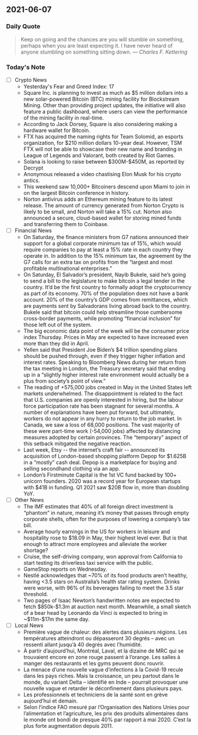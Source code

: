 ## 2021-06-07 

### Daily Quote
> Keep on going and the chances are you will stumble on something, perhaps when you are least expecting it. I have never heard of anyone stumbling on something sitting down.
> &mdash; <cite>Charles F. Kettering</cite>

### Today's Note
- [ ] Crypto News
	- Yesterday's Fear and Greed Index: 17
	- Square Inc. is planning to invest as much as $5 million dollars into a new solar-powered Bitcoin (BTC) mining facility for Blockstream Mining. Other than providing project updates, the initiative will also feature a public dashboard, where users can view the performance of the mining facility in real-time.
	- According to Jack Dorsey, Square is also considering making a hardware wallet for Bitcoin.
	- FTX has acquired the naming rights for Team Solomid, an esports organization, for $210 million dollars 10-year deal. However, TSM FTX will not be able to showcase their new name and branding in League of Legends and Valorant, both created by Riot Games.
	- Solana is looking to raise between \$300M-\$450M, as reported by Decrypt
	- Anonymous released a video chastising Elon Musk for his crypto antics.
	- This weekend saw 10,000+ Bitcoiners descend upon Miami to join in on the largest Bitcoin conference in history.
	- Norton antivirus adds an Ethereum mining feature to its latest release. The amount of currency generated from Norton Crypto is likely to be small, and Norton will take a 15% cut. Norton also announced a secure, cloud-based wallet for storing mined funds and transferring them to Coinbase.
- [ ] Financial News
	- On Saturday, the finance ministers from G7 nations announced their support for a global corporate minimum tax of 15%, which would require companies to pay at least a 15% rate in each country they operate in. In addition to the 15% minimum tax, the agreement by the G7 calls for an extra tax on profits from the “largest and most profitable multinational enterprises.” 
	- On Saturday, El Salvador’s president, Nayib Bukele, said he’s going to send a bill to the legislature to make bitcoin a legal tender in the country. It’d be the first country to formally adopt the cryptocurrency as part of its economy. 70% of the population does not have a bank account. 20% of the country’s GDP comes from remittances, which are payments sent by Salvadorans living abroad back to the country. Bukele said that bitcoin could help streamline those cumbersome cross-border payments, while promoting “financial inclusion” for those left out of the system.
	- The big economic data point of the week will be the consumer price index Thursday. Prices in May are expected to have increased even more than they did in April.
	- Yellen said that President Joe Biden’s $4 trillion spending plans should be pushed through, even if they trigger higher inflation and interest rates. Speaking to Bloomberg News during her return from the tax meeting in London, the Treasury secretary said that ending up in a “slightly higher interest rate environment would actually be a plus from society’s point of view.”
	- The reading of +575,000 jobs created in May in the United States left markets underwhelmed. The disappointment is related to the fact that U.S. companies are openly interested in hiring, but the labour force participation rate has been stagnant for several months. A number of explanations have been put forward, but ultimately, workers do not appear in any hurry to return to the job market. In Canada, we saw a loss of 68,000 positions. The vast majority of these were part-time work (-54,000 jobs) affected by distancing measures adopted by certain provinces. The “temporary” aspect of this setback mitigated the negative reaction.
	- Last week, Etsy -- the internet’s craft fair -- announced its acquisition of London-based shopping platform Depop for $1.625B in a “mostly” cash deal. Depop is a marketplace for buying and selling secondhand clothing via an app.
	- London’s Firstminute Capital is the 1st VC fund backed by 100+ unicorn founders. 2020 was a record year for European startups with $41B in funding. Q1 2021 saw $20B flow in, more than doubling YoY.
- [ ] Other News
	-  The IMF estimates that 40% of all foreign direct investment is “phantom” in nature, meaning it’s money that passes through empty corporate shells, often for the purposes of lowering a company’s tax bill. 
	-  Average hourly earnings in the US for workers in leisure and hospitality rose to $18.09 in May, their highest level ever. But is that enough to attract more employees and alleviate the worker shortage?
	- Cruise, the self-driving company, won approval from California to start testing its driverless taxi service with the public.
	-  GameStop reports on Wednesday.
	-  Nestlé acknowledges that ~70% of its food products aren’t healthy, having <3.5 stars on Australia’s health star rating system. Drinks were worse, with 96% of its beverages failing to meet the 3.5 star threshold.
	-  Two pages of Isaac Newton’s handwritten notes are expected to fetch \$850k-\$1.3m at auction next month. Meanwhile, a small sketch of a bear head by Leonardo da Vinci is expected to bring in ~\$11m-\$17m the same day.
- [ ] Local News
	- Première vague de chaleur: des alertes dans plusieurs régions. Les températures atteindront ou dépasseront 30 degrés – avec un ressenti allant jusqu’à 40 degrés avec l’humidité.
	- À partir d’aujourd’hui, Montréal, Laval, et la dizaine de MRC qui se trouvaient encore en zone rouge passent à l’orange. Les salles à manger des restaurants et les gyms peuvent donc rouvrir.
	- La menace d’une nouvelle vague d’infections à la Covid-19 recule dans les pays riches. Mais la croissance, un peu partout dans le monde, du variant Delta – identifié en Inde – pourrait provoquer une nouvelle vague et retarder le déconfinement dans plusieurs pays.
	- Les professionnels et techniciens de la santé sont en grève aujourd’hui et demain.
	- Selon l’indice FAO mesuré par l’Organisation des Nations Unies pour l’alimentation et l’agriculture, les prix des produits alimentaires dans le monde ont bondi de presque 40% par rapport à mai 2020. C’est la plus forte augmentation depuis 2011.